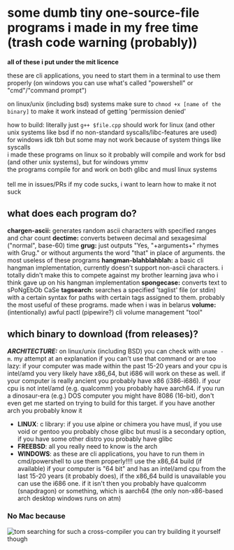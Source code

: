 # some dumb tiny one-source-file programs i made in my free time (trash code warning (probably))
**all of these i put under the mit licence**

these are cli applications, you need to start them in a terminal to use them properly (on windows you can use what's called "powershell" or "cmd"/"command prompt")

on linux/unix (including bsd) systems make sure to `chmod +x [name of the binary]` to make it work instead of getting 'permission denied'

how to build: literally just `g++ $file.cpp` should work for linux (and other unix systems like bsd if no non-standard syscalls/libc-features are used)<br>
for windows idk tbh but some may not work because of system things like syscalls<br>
i made these programs on linux so it probably will compile and work for bsd (and other unix systems), but for windows ymmv<br>
the programs compile for and work on both glibc and musl linux systems<br>
<br>
tell me in issues/PRs if my code sucks, i want to learn how to make it not suck

## what does each program do?
**chargen-ascii:** generates random ascii characters with specified ranges and char count
**dectime:** converts between decimal and sexagesimal ("normal", base-60) time
**grug:** just outputs "Yes, "+arguments+" rhymes with Grug." or without arguments the word "that" in place of arguments. the most useless of these programs
**hangman-blahblahblah:** a basic cli hangman implementation, currently doesn't support non-ascii characters. i totally didn't make this to compete against my brother learning java who i think gave up on his hangman implementation
**spongecase:** converts text to sPoNgEbOb CaSe
**tagsearch:** searches a specified 'taglist' file (or stdin) with a certain syntax for paths with certain tags assigned to them. probably the most useful of these programs. made when i was in belarus
**volume:** (intentionally) awful pactl (pipewire?) cli volume management "tool"

## which binary to download (from releases)?
***ARCHITECTURE:*** on linux/unix (including BSD) you can check with `uname -m`. my attempt at an explanation if you can't use that command or are too lazy: if your computer was made within the past 15-20 years and your cpu is intel/amd you very likely have x86_64, but i686 will work on these as well. if your computer is really ancient you probably have x86 (i386-i686). if your cpu is not intel/amd (e.g. qualcomm) you probably have aarch64. if you run a dinosaur-era (e.g.) DOS computer you might have 8086 (16-bit), don't even get me started on trying to build for this target. if you have another arch you probably know it<br>
- **LINUX**: c library: if you use alpine or chimera you have musl, if you use void or gentoo you probably chose glibc but musl is a secondary option, if you have some other distro you probably have glibc<br>
- **FREEBSD**: all you really need to know is the arch<br>
- **WINDOWS**: as these are cli applications, you have to run them in cmd/powershell to use them properly!!!! use the x86_64 build (if available) if your computer is "64 bit" and has an intel/amd cpu from the last 15-20 years (it probably does), if the x86_64 build is unavailable you can use the i686 one. if it isn't then you probably have qualcomm (snapdragon) or something, which is aarch64 (the only non-x86-based arch desktop windows runs on atm)<br>
### No Mac because<br>
![tom searching for such a cross-compiler](https://i.imgur.com/4uIOScq.gif)
you can try building it yourself though
